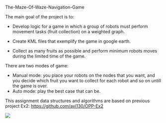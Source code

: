 The-Maze-Of-Waze-Navigation-Game

The main goal of the project is to:

- Develop logic for a game in which a group of robots must perform movement tasks (fruit collection) on a weighted graph.

- Create KML files that exemplify the game in google earth.

- Collect as many fruits as possible and perform minimum robots moves during the limited time of the game.

There are two modes of game:
- Manual mode: you place your robots on the nodes that you want, 
and you decide which fruit you want to collect for each 
robot and so on untill the game is over.
- Auto mode:  play the best case that can be.

This assignment data structures and algorithms are based on previous project Ex2: https://github.com/avi130/OPP-Ex2

![](https://i.imgur.com/8dsMn1o.png)

